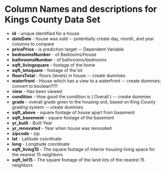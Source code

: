 # Column Names and descriptions for Kings County Data Set
* **id** - unique identified for a house
* **dateDate** - house was sold -- potentially create day, month, and year columns to compare
* **pricePrice** -  is prediction target -- Dependent Variable
* **bedroomsNumber** -  of Bedrooms/House 
* **bathroomsNumber** -  of bathrooms/bedrooms
* **sqft_livingsquare** -  footage of the home
* **sqft_lotsquare** -  footage of the lot
* **floorsTotal** -  floors (levels) in house -- create dummies
* **waterfront** - House which has a view to a waterfront -- create dummies; convert to boolean?!?!
* **view** - Has been viewed
* **condition** - How good the condition is ( Overall ) -- create dummies
* **grade** - overall grade given to the housing unit, based on King County grading system -- create dummies
* **sqft_above** - square footage of house apart from basement
* **sqft_basement** - square footage of the basement
* **yr_built** - Built Year
* **yr_renovated** - Year when house was renovated
* **zipcode** - zip
* **lat** - Latitude coordinate
* **long** - Longitude coordinate
* **sqft_living15** - The square footage of interior housing living space for the nearest 15 neighbors
* **sqft_lot15** - The square footage of the land lots of the nearest 15 neighbors
